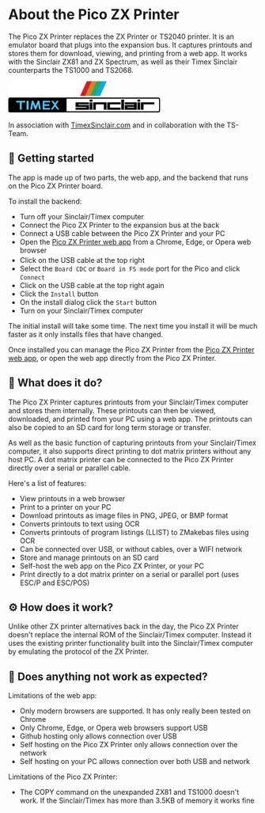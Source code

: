 # About the Pico ZX Printer
The Pico ZX Printer replaces the ZX Printer or TS2040 printer. It is an emulator board that plugs into the expansion bus. It captures printouts and stores them for download, viewing, and printing from a web app. It works with the Sinclair ZX81 and ZX Spectrum, as well as their Timex Sinclair counterparts the TS1000 and TS2068.

<picture>
  <img alt="Sinclair logo" src="images/sinclairlogo.svg" height="30">
</picture>
&nbsp; &nbsp; &nbsp; &nbsp; &nbsp;
<picture>
  <img alt="Timex Sinclair logo" src="images/timexsinclairlogo.svg" height="30">
</picture>
</p>

In association with [TimexSinclair.com](https://timexsinclair.com/) and in collaboration with the TS-Team.

## 🔧 Getting started
The app is made up of two parts, the web app, and the backend that runs on the Pico ZX Printer board.

To install the backend:

- Turn off your Sinclair/Timex computer
- Connect the Pico ZX Printer to the expansion bus at the back
- Connect a USB cable between the Pico ZX Printer and your PC
- Open the [Pico ZX Printer web app](https://ohnosec.github.io/ZXPrinter) from a Chrome, Edge, or Opera web browser
- Click on the USB cable at the top right &nbsp; <picture><img alt="Timex Sinclair logo" src="images/usbcable.svg" height="17"></picture>
- Select the `Board CDC` or `Board in FS mode` port for the Pico and click `Connect`
- Click on the USB cable at the top right again
- Click the `Install` button
- On the install dialog click the `Start` button
- Turn on your Sinclair/Timex computer

The initial install will take some time. The next time you install it will be much faster as it only installs files that have changed.

Once installed you can manage the Pico ZX Printer from the [Pico ZX Printer web app](https://ohnosec.github.io/ZXPrinter), or open the web app directly from the Pico ZX Printer.

## 🔦 What does it do?
The Pico ZX Printer captures printouts from your Sinclair/Timex computer and stores them internally. These printouts can then be viewed, downloaded, and printed from your PC using a web app. The printouts can also be copied to an SD card for long term storage or transfer.

As well as the basic function of capturing printouts from your Sinclair/Timex computer, it also supports direct printing to dot matrix printers without any host PC. A dot matrix printer can be connected to the Pico ZX Printer directly over a serial or parallel cable.

Here's a list of features:

- View printouts in a web browser
- Print to a printer on your PC
- Download printouts as image files in PNG, JPEG, or BMP format
- Converts printouts to text using OCR
- Converts printouts of program listings (LLIST) to ZMakebas files using OCR
- Can be connected over USB, or without cables, over a WIFI network
- Store and manage printouts on an SD card
- Self-host the web app on the Pico ZX Printer, or your PC
- Print directly to a dot matrix printer on a serial or parallel port (uses ESC/P and ESC/POS)

## ⚙️ How does it work?
Unlike other ZX printer alternatives back in the day, the Pico ZX Printer doesn't replace the internal ROM of the Sinclair/Timex computer. Instead it uses the existing printer functionality built into the Sinclair/Timex computer by emulating the protocol of the ZX Printer.

## 🚫 Does anything not work as expected?

Limitations of the web app:

- Only modern browsers are supported. It has only really been tested on Chrome
- Only Chrome, Edge, or Opera web browsers support USB
- Github hosting only allows connection over USB
- Self hosting on the Pico ZX Printer only allows connection over the network
- Self hosting on your PC allows connection over both USB and network

Limitations of the Pico ZX Printer:

- The COPY command on the unexpanded ZX81 and TS1000 doesn't work. If the Sinclair/Timex has more than 3.5KB of memory it works fine